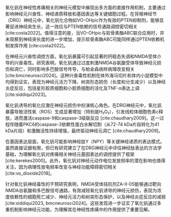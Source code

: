 氧化钒在神经性疼痛相关的神经元模型中展现出多方面的直接作用机制，主要通过影响神经元兴奋性、神经递质释放和基因表达等关键细胞过程。在背根神经节（DRG）神经元中，氧化钒化合物如VO-OHpic作为有效的PTEN抑制剂，能够显著促进神经突生长，这一效应与PTEN依赖的信号通路调控密切相关 [cite:costa2022]。值得注意的是，当VO-OHpic与软骨素酶ABC联合应用时，并未观察到神经突长度的进一步增加，提示软骨素酶ABC可能同样通过PTEN依赖机制发挥作用 [cite:costa2022]。

在神经元兴奋性调控方面，氧化钒暴露可引起显著的钙稳态失调和NMDA受体介导的兴奋毒性。研究表明，氧化钒通过过度刺激NMDA谷氨酸受体导致神经元损伤和凋亡，同时影响多巴胺信号传导，与帕金森病样病理改变相关 [cite:bmcneurosci2024]。这种兴奋毒性机制在体外海马切片和体内小鼠模型中均得到证实，表现为神经元活力下降、树突形态损伤（长度和分支减少）以及神经炎症反应，包括星形胶质细胞和小胶质细胞的活化及TNF-α表达上调 [cite:siddiqui2023]。

氧化钒诱导的氧化应激在神经元损伤中扮演核心角色。在DRG神经元中，氧化钒暴露导致活性氧（ROS）生成显著增加（特别是H₂O₂），引发线粒体细胞色素c释放，进而激活caspase-9和caspase-3级联反应 [cite:chaudhary2009]。这一过程伴随着PKCδ的caspase-3依赖性蛋白水解切割（从72-74 kDa片段转化为41 kDa片段）和激酶活性持续增强，最终驱动神经元凋亡 [cite:chaudhary2009]。

在基因表达层面，氧化钒可能影响神经肽Y（NPY）等关键神经递质的表达模式。虽然直接证据有限，但已有研究建立了在DRG神经元中评估神经肽表达的方法学基础，为理解氧化钒对疼痛相关神经元基因表达的调控提供了框架 [cite:kerekes2000]。此外，氧化钒对神经元动作电位发放频率的潜在影响也值得关注，因为病理性放电频率改变与神经功能障碍密切相关 [cite:vo_dioxide2018]。

针对氧化钒神经毒性的干预研究表明，NMDA受体拮抗剂ZA-II-05能够通过靶向NMDA谷氨酸和多巴胺信号通路，有效减轻氧化钒诱导的神经元损伤，表现为浓度依赖性的细胞死亡减少、神经元活力和树突形态保护，以及神经炎症反应的减弱 [cite:siddiqui2023, bmcneurosci2024]。这些发现进一步证实了氧化钒通过多重机制影响神经元功能，为理解其在神经性疼痛中的作用提供了重要见解。